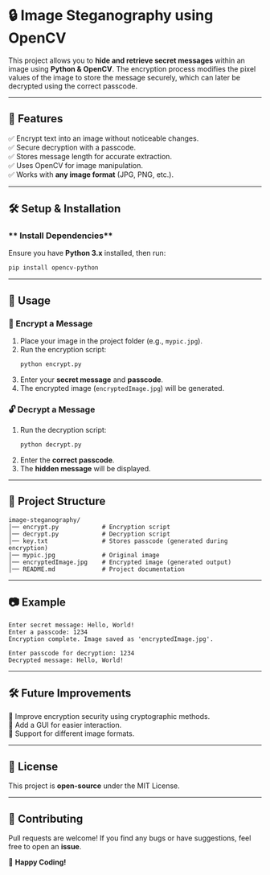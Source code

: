# 🔒 Image Steganography using OpenCV

This project allows you to **hide and retrieve secret messages** within an image using **Python & OpenCV**. The encryption process modifies the pixel values of the image to store the message securely, which can later be decrypted using the correct passcode.

---

## 📌 Features
✅ Encrypt text into an image without noticeable changes.  
✅ Secure decryption with a passcode.  
✅ Stores message length for accurate extraction.  
✅ Uses OpenCV for image manipulation.  
✅ Works with **any image format** (JPG, PNG, etc.).

---

## 🛠️ Setup & Installation

### ** Install Dependencies**
Ensure you have **Python 3.x** installed, then run:
```bash
pip install opencv-python
```

---

## 🔹 Usage
### **🔐 Encrypt a Message**
1. Place your image in the project folder (e.g., `mypic.jpg`).
2. Run the encryption script:
   ```bash
   python encrypt.py
   ```
3. Enter your **secret message** and **passcode**.
4. The encrypted image (`encryptedImage.jpg`) will be generated.

### **🔓 Decrypt a Message**
1. Run the decryption script:
   ```bash
   python decrypt.py
   ```
2. Enter the **correct passcode**.
3. The **hidden message** will be displayed.

---

## 📁 Project Structure
```
image-steganography/
│── encrypt.py            # Encryption script
│── decrypt.py            # Decryption script
│── key.txt               # Stores passcode (generated during encryption)
│── mypic.jpg             # Original image
│── encryptedImage.jpg    # Encrypted image (generated output)
│── README.md             # Project documentation
```

---

## 📷 Example
```
Enter secret message: Hello, World!
Enter a passcode: 1234
Encryption complete. Image saved as 'encryptedImage.jpg'.
```
```
Enter passcode for decryption: 1234
Decrypted message: Hello, World!
```

---

## 🛠️ Future Improvements
🔹 Improve encryption security using cryptographic methods.  
🔹 Add a GUI for easier interaction.  
🔹 Support for different image formats.  

---

## 📜 License
This project is **open-source** under the MIT License.

---

## 🤝 Contributing
Pull requests are welcome! If you find any bugs or have suggestions, feel free to open an **issue**.

🚀 **Happy Coding!**

